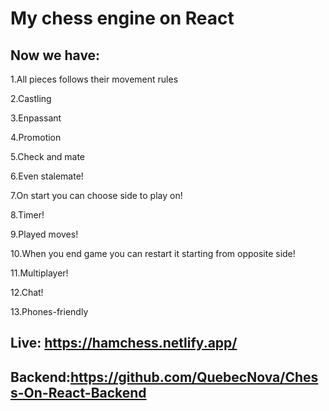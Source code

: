 # My chess engine on React

## Now we have: 
  
  1.All pieces follows their movement rules

  2.Castling

  3.Enpassant

  4.Promotion

  5.Check and mate

  6.Even stalemate!

  7.On start you can choose side to play on!

  8.Timer!

  9.Played moves!

  10.When you end game you can restart it starting from opposite side!

  11.Multiplayer!

  12.Chat!

  13.Phones-friendly


## Live: https://hamchess.netlify.app/

## Backend:https://github.com/QuebecNova/Chess-On-React-Backend
